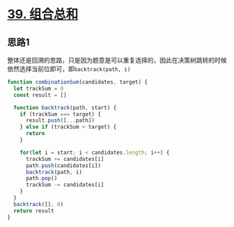 # [39. 组合总和](https://leetcode-cn.com/problems/combination-sum/)

## 思路1

整体还是回溯的思路，只是因为题意是可以重复选择的，因此在决策树跳转的时候依然选择当前位即可，即`backtrack(path, i)`

```js
function combinationSum(candidates, target) {
  let trackSum = 0
  const result = []

  function backtrack(path, start) {
    if (trackSum === target) {
      result.push([...path])
    } else if (trackSum > target) {
      return
    }

    for(let i = start; i < candidates.length; i++) {
      trackSum += candidates[i]
      path.push(candidates[i])
      backtrack(path, i)
      path.pop()
      trackSum -= candidates[i]
    }
  }
  backtrack([], 0)
  return result
}
```